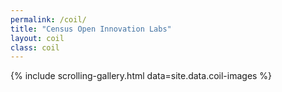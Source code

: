 ```yaml
---
permalink: /coil/
title: "Census Open Innovation Labs"
layout: coil
class: coil
---
```


{% include scrolling-gallery.html data=site.data.coil-images %}